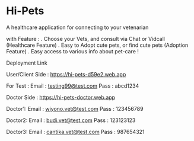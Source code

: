 # Hi-Pets

   A healthcare application for connecting to your vetenarian
   
   with Feature :
   . Choose your Vets, and consult via Chat or  Vidcall (Healthcare Feature)
   . Easy to Adopt cute pets, or find cute pets  (Adoption Feature)
   . Easy access to various info about  pet-care !

Deployment Link 

User/Client Side :
  https://hi-pets-d59e2.web.app
  
  For Test : 
    Email : testing99@test.com
    Pass : abcd1234
 
 Doctor Side :
  https://hi-pets-doctor.web.app
  
  Doctor1:
    Email : wiyono.vet@test.com
    Pass : 123456789
  
  Doctor2:
    Email : budi.vet@test.com
    Pass : 123123123
  
  Doctor3:
    Email : cantika.vet@test.com
    Pass : 987654321
